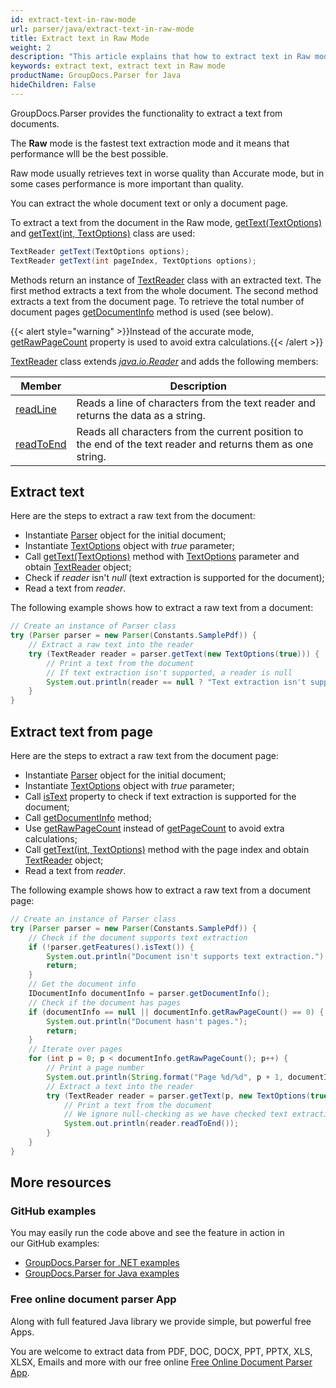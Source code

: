 ```yaml
---
id: extract-text-in-raw-mode
url: parser/java/extract-text-in-raw-mode
title: Extract text in Raw Mode
weight: 2
description: "This article explains that how to extract text in Raw mode."
keywords: extract text, extract text in Raw mode
productName: GroupDocs.Parser for Java
hideChildren: False
---
```

GroupDocs.Parser provides the functionality to extract a text from documents.

The **Raw** mode is the fastest text extraction mode and it means that performance wlll be the best possible.

Raw mode usually retrieves text in worse quality than Accurate mode, but in some cases performance is more important than quality.

You can extract the whole document text or only a document page.

To extract a text from the document in the Raw mode, [getText(TextOptions)](https://apireference.groupdocs.com/java/parser/com.groupdocs.parser/Parser#getText(com.groupdocs.parser.options.TextOptions)) and [getText(int, TextOptions)](https://apireference.groupdocs.com/java/parser/com.groupdocs.parser/Parser#getText(int,%20com.groupdocs.parser.options.TextOptions)) class are used:

```java
TextReader getText(TextOptions options);
TextReader getText(int pageIndex, TextOptions options);
```

Methods return an instance of [TextReader](https://apireference.groupdocs.com/java/parser/com.groupdocs.parser.data/TextReader) class with an extracted text. The first method extracts a text from the whole document. The second method extracts a text from the document page. To retrieve the total number of document pages [getDocumentInfo](https://apireference.groupdocs.com/java/parser/com.groupdocs.parser/Parser#getDocumentInfo()) method is used (see below).

{{< alert style="warning" >}}Instead of the accurate mode, [getRawPageCount](https://apireference.groupdocs.com/java/parser/com.groupdocs.parser.options/IDocumentInfo#getRawPageCount()) property is used to avoid extra calculations.{{< /alert >}}

[TextReader](https://apireference.groupdocs.com/java/parser/com.groupdocs.parser.data/TextReader) class extends [*java.io.Reader*](http://docs.oracle.com/javase/7/docs/api/java/io/Reader.html?is-external=true) and adds the following members:

| Member | Description |
| --- | --- |
| [readLine](https://apireference.groupdocs.com/java/parser/com.groupdocs.parser.data/TextReader#readLine()) | Reads a line of characters from the text reader and returns the data as a string. |
| [readToEnd](https://apireference.groupdocs.com/java/parser/com.groupdocs.parser.data/TextReader#readToEnd()) | Reads all characters from the current position to the end of the text reader and returns them as one string. |

## Extract text

Here are the steps to extract a raw text from the document:

*   Instantiate [Parser](https://apireference.groupdocs.com/java/parser/com.groupdocs.parser/Parser) object for the initial document;
*   Instantiate [TextOptions](https://apireference.groupdocs.com/java/parser/com.groupdocs.parser.options/TextOptions) object with *true* parameter;
*   Call [getText(TextOptions)](https://apireference.groupdocs.com/java/parser/com.groupdocs.parser/Parser#getText(com.groupdocs.parser.options.TextOptions)) method with [TextOptions](https://apireference.groupdocs.com/java/parser/com.groupdocs.parser.options/TextOptions) parameter and obtain [TextReader](https://apireference.groupdocs.com/java/parser/com.groupdocs.parser.data/TextReader) object;
*   Check if *reader* isn't *null* (text extraction is supported for the document);
*   Read a text from *reader*.

The following example shows how to extract a raw text from a document:

```java
// Create an instance of Parser class
try (Parser parser = new Parser(Constants.SamplePdf)) {
    // Extract a raw text into the reader
    try (TextReader reader = parser.getText(new TextOptions(true))) {
        // Print a text from the document
        // If text extraction isn't supported, a reader is null
        System.out.println(reader == null ? "Text extraction isn't supported" : reader.readToEnd());
    }
}
```

## Extract text from page

Here are the steps to extract a raw text from the document page:

*   Instantiate [Parser](https://apireference.groupdocs.com/java/parser/com.groupdocs.parser/Parser) object for the initial document;
*   Instantiate [TextOptions](https://apireference.groupdocs.com/java/parser/com.groupdocs.parser.options/TextOptions) object with *true* parameter;
*   Call [isText](https://apireference.groupdocs.com/java/parser/com.groupdocs.parser.options/Features#isText()) property to check if text extraction is supported for the document;
*   Call [getDocumentInfo](https://apireference.groupdocs.com/java/parser/com.groupdocs.parser/Parser#getDocumentInfo()) method;
*   Use [getRawPageCount](https://apireference.groupdocs.com/java/parser/com.groupdocs.parser.options/IDocumentInfo#getRawPageCount()) instead of [getPageCount](https://apireference.groupdocs.com/java/parser/com.groupdocs.parser.options/IDocumentInfo#getPageCount()) to avoid extra calculations;
*   Call [getText(int, TextOptions)](https://apireference.groupdocs.com/java/parser/com.groupdocs.parser/Parser#getText(int,%20com.groupdocs.parser.options.TextOptions)) method with the page index and obtain [TextReader](https://apireference.groupdocs.com/java/parser/com.groupdocs.parser.data/TextReader "class in com.groupdocs.parser.data") object;
*   Read a text from *reader*.

The following example shows how to extract a raw text from a document page:

```java
// Create an instance of Parser class
try (Parser parser = new Parser(Constants.SamplePdf)) {
    // Check if the document supports text extraction
    if (!parser.getFeatures().isText()) {
        System.out.println("Document isn't supports text extraction.");
        return;
    }
    // Get the document info
    IDocumentInfo documentInfo = parser.getDocumentInfo();
    // Check if the document has pages
    if (documentInfo == null || documentInfo.getRawPageCount() == 0) {
        System.out.println("Document hasn't pages.");
        return;
    }
    // Iterate over pages
    for (int p = 0; p < documentInfo.getRawPageCount(); p++) {
        // Print a page number
        System.out.println(String.format("Page %d/%d", p + 1, documentInfo.getPageCount()));
        // Extract a text into the reader
        try (TextReader reader = parser.getText(p, new TextOptions(true))) {
            // Print a text from the document
            // We ignore null-checking as we have checked text extraction feature support earlier
            System.out.println(reader.readToEnd());
        }
    }
}
```

## More resources

### GitHub examples

You may easily run the code above and see the feature in action in our GitHub examples:

*   [GroupDocs.Parser for .NET examples](https://github.com/groupdocs-parser/GroupDocs.Parser-for-.NET)    
*   [GroupDocs.Parser for Java examples](https://github.com/groupdocs-parser/GroupDocs.Parser-for-Java)    

### Free online document parser App

Along with full featured Java library we provide simple, but powerful free Apps.

You are welcome to extract data from PDF, DOC, DOCX, PPT, PPTX, XLS, XLSX, Emails and more with our free online [Free Online Document Parser App](https://products.groupdocs.app/parser).
